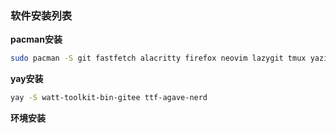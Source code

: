 ### 软件安装列表

**pacman安装**

```bash
sudo pacman -S git fastfetch alacritty firefox neovim lazygit tmux yazi ffmpeg p7zip jq poppler fd ripgrep fzf zoxide imagemagick timeshift podman distrobox

```

**yay安装**

```bash
yay -S watt-toolkit-bin-gitee ttf-agave-nerd
```

**环境安装**
